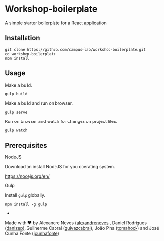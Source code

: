 # Workshop-boilerplate

A simple starter boilerplate for a React application

## Installation

```
git clone https://github.com/campus-lab/workshop-boilerplate.git
cd workshop-boilerplate
npm install
```

## Usage

Make a build.

```
gulp build
```

Make a build and run on browser.

```
gulp serve
```

Run on browser and watch for changes on project files.

```
gulp watch
```

## Prerequisites

NodeJS

Download an install NodeJS for you operating system.

https://nodejs.org/en/


Gulp

Install ```gulp``` globally.

```
npm install -g gulp
```
-

Made with ♥ by  Alexandre Neves ([alexandreneves](https://github.com/alexandreneves)), Daniel Rodrigues ([danizep](https://github.com/danizep)), Guilherme Cabral ([guivazcabral](https://github.com/guivazcabral)), João Pina ([tomahock](https://github.com/tomahock)) and José Cunha Fonte ([jcunhafonte](https://github.com/jcunhafonte))
